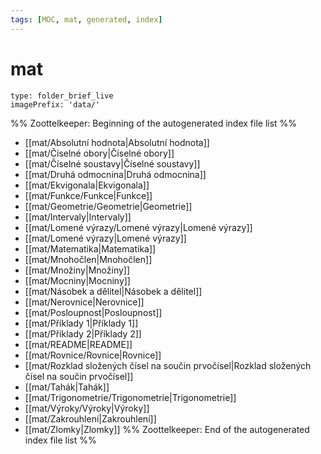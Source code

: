```yaml
---
tags: [MOC, mat, generated, index]
---
```

# mat
```ccard
type: folder_brief_live
imagePrefix: 'data/'
```
%% Zoottelkeeper: Beginning of the autogenerated index file list  %%
-  [[mat/Absolutní hodnota|Absolutní hodnota]]
-  [[mat/Číselné obory|Číselné obory]]
-  [[mat/Číselné soustavy|Číselné soustavy]]
-  [[mat/Druhá odmocnina|Druhá odmocnina]]
-  [[mat/Ekvigonala|Ekvigonala]]
-  [[mat/Funkce/Funkce|Funkce]]
-  [[mat/Geometrie/Geometrie|Geometrie]]
-  [[mat/Intervaly|Intervaly]]
-  [[mat/Lomené výrazy/Lomené výrazy|Lomené výrazy]]
-  [[mat/Lomené výrazy|Lomené výrazy]]
-  [[mat/Matematika|Matematika]]
-  [[mat/Mnohočlen|Mnohočlen]]
-  [[mat/Množiny|Množiny]]
-  [[mat/Mocniny|Mocniny]]
-  [[mat/Násobek a dělitel|Násobek a dělitel]]
-  [[mat/Nerovnice|Nerovnice]]
-  [[mat/Posloupnost|Posloupnost]]
-  [[mat/Příklady 1|Příklady 1]]
-  [[mat/Příklady 2|Příklady 2]]
-  [[mat/README|README]]
-  [[mat/Rovnice/Rovnice|Rovnice]]
-  [[mat/Rozklad složených čísel na součin prvočísel|Rozklad složených čísel na součin prvočísel]]
-  [[mat/Tahák|Tahák]]
-  [[mat/Trigonometrie/Trigonometrie|Trigonometrie]]
-  [[mat/Výroky/Výroky|Výroky]]
-  [[mat/Zakrouhlení|Zakrouhlení]]
-  [[mat/Zlomky|Zlomky]]
%% Zoottelkeeper: End of the autogenerated index file list  %%
